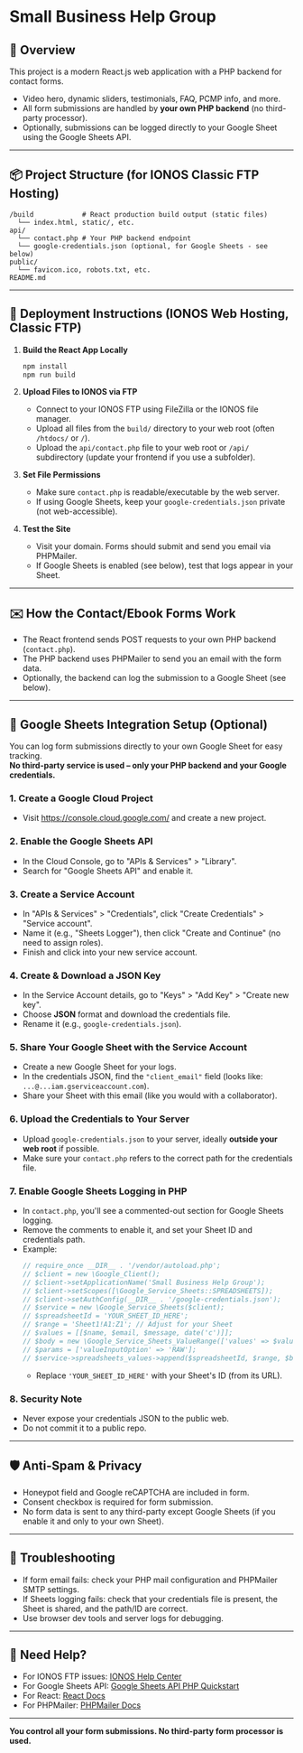 # Small Business Help Group

## 🚀 Overview

This project is a modern React.js web application with a PHP backend for contact forms.  
- Video hero, dynamic sliders, testimonials, FAQ, PCMP info, and more.
- All form submissions are handled by **your own PHP backend** (no third-party processor).
- Optionally, submissions can be logged directly to your Google Sheet using the Google Sheets API.

---

## 📦 Project Structure (for IONOS Classic FTP Hosting)

```
/build            # React production build output (static files)
  └── index.html, static/, etc.
api/
  └── contact.php # Your PHP backend endpoint
  └── google-credentials.json (optional, for Google Sheets - see below)
public/
  └── favicon.ico, robots.txt, etc.
README.md
```

---

## 🚛 Deployment Instructions (IONOS Web Hosting, Classic FTP)

1. **Build the React App Locally**
   ```bash
   npm install
   npm run build
   ```

2. **Upload Files to IONOS via FTP**
   - Connect to your IONOS FTP using FileZilla or the IONOS file manager.
   - Upload all files from the `build/` directory to your web root (often `/htdocs/` or `/`).
   - Upload the `api/contact.php` file to your web root or `/api/` subdirectory (update your frontend if you use a subfolder).

3. **Set File Permissions**
   - Make sure `contact.php` is readable/executable by the web server.
   - If using Google Sheets, keep your `google-credentials.json` private (not web-accessible).

4. **Test the Site**
   - Visit your domain. Forms should submit and send you email via PHPMailer.
   - If Google Sheets is enabled (see below), test that logs appear in your Sheet.

---

## ✉️ How the Contact/Ebook Forms Work

- The React frontend sends POST requests to your own PHP backend (`contact.php`).
- The PHP backend uses PHPMailer to send you an email with the form data.
- Optionally, the backend can log the submission to a Google Sheet (see below).

---

## 📄 Google Sheets Integration Setup (Optional)

You can log form submissions directly to your own Google Sheet for easy tracking.  
**No third-party service is used – only your PHP backend and your Google credentials.**

### 1. Create a Google Cloud Project

- Visit https://console.cloud.google.com/ and create a new project.

### 2. Enable the Google Sheets API

- In the Cloud Console, go to "APIs & Services" > "Library".
- Search for "Google Sheets API" and enable it.

### 3. Create a Service Account

- In "APIs & Services" > "Credentials", click "Create Credentials" > "Service account".
- Name it (e.g., "Sheets Logger"), then click "Create and Continue" (no need to assign roles).
- Finish and click into your new service account.

### 4. Create & Download a JSON Key

- In the Service Account details, go to "Keys" > "Add Key" > "Create new key".
- Choose **JSON** format and download the credentials file.
- Rename it (e.g., `google-credentials.json`).

### 5. Share Your Google Sheet with the Service Account

- Create a new Google Sheet for your logs.
- In the credentials JSON, find the `"client_email"` field (looks like: `...@...iam.gserviceaccount.com`).
- Share your Sheet with this email (like you would with a collaborator).

### 6. Upload the Credentials to Your Server

- Upload `google-credentials.json` to your server, ideally **outside your web root** if possible.
- Make sure your `contact.php` refers to the correct path for the credentials file.

### 7. Enable Google Sheets Logging in PHP

- In `contact.php`, you'll see a commented-out section for Google Sheets logging.
- Remove the comments to enable it, and set your Sheet ID and credentials path.
- Example:
  ```php
  // require_once __DIR__ . '/vendor/autoload.php';
  // $client = new \Google_Client();
  // $client->setApplicationName('Small Business Help Group');
  // $client->setScopes([\Google_Service_Sheets::SPREADSHEETS]);
  // $client->setAuthConfig(__DIR__ . '/google-credentials.json');
  // $service = new \Google_Service_Sheets($client);
  // $spreadsheetId = 'YOUR_SHEET_ID_HERE';
  // $range = 'Sheet1!A1:Z1'; // Adjust for your Sheet
  // $values = [[$name, $email, $message, date('c')]];
  // $body = new \Google_Service_Sheets_ValueRange(['values' => $values]);
  // $params = ['valueInputOption' => 'RAW'];
  // $service->spreadsheets_values->append($spreadsheetId, $range, $body, $params);
  ```
  - Replace `'YOUR_SHEET_ID_HERE'` with your Sheet's ID (from its URL).

### 8. Security Note

- Never expose your credentials JSON to the public web.
- Do not commit it to a public repo.

---

## 🛡️ Anti-Spam & Privacy

- Honeypot field and Google reCAPTCHA are included in form.
- Consent checkbox is required for form submission.
- No form data is sent to any third-party except Google Sheets (if you enable it and only to your own Sheet).

---

## 📝 Troubleshooting

- If form email fails: check your PHP mail configuration and PHPMailer SMTP settings.
- If Sheets logging fails: check that your credentials file is present, the Sheet is shared, and the path/ID are correct.
- Use browser dev tools and server logs for debugging.

---

## 📧 Need Help?

- For IONOS FTP issues: [IONOS Help Center](https://www.ionos.com/help/)
- For Google Sheets API: [Google Sheets API PHP Quickstart](https://developers.google.com/sheets/api/quickstart/php)
- For React: [React Docs](https://react.dev/)
- For PHPMailer: [PHPMailer Docs](https://github.com/PHPMailer/PHPMailer)

---

**You control all your form submissions. No third-party form processor is used.**

